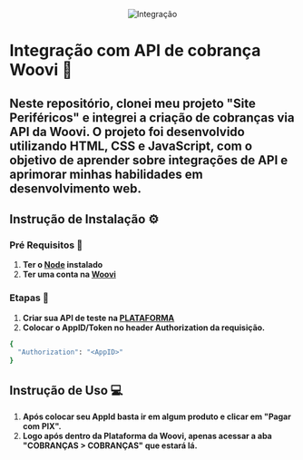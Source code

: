 <p align="center">
  <img src="https://pbs.twimg.com/profile_images/1773494136676474880/cYUaHtQ1_400x400.jpg" alt="Integração">
</p>

# Integração com API de cobrança Woovi ​🚀​

## Neste repositório, clonei meu projeto "Site Periféricos" e integrei a criação de cobranças via API da Woovi. O projeto foi desenvolvido utilizando HTML, CSS e JavaScript, com o objetivo de aprender sobre integrações de API e aprimorar minhas habilidades em desenvolvimento web.

## Instrução de Instalação ⚙️​
### Pré Requisitos 📍
1. **Ter o [Node](https://nodejs.org/pt) instalado**
2. **Ter uma conta na [Woovi](https://app.woovi.com/register)**

### Etapas ​📝​
1. **Criar sua API de teste na [PLATAFORMA](https://developers.openpix.com.br/docs/apis/getting-started-api#tag/webhook/paths/~1api~1v1~1webhook~1ips/get)**
2. **Colocar o AppID/Token no header Authorization da requisição.**
```bash
{
  "Authorization": "<AppID>"
}
```
## Instrução de Uso 💻​
1. **Após colocar seu AppId basta ir em algum produto e clicar em "Pagar com PIX".**
2. **Logo após dentro da Plataforma da Woovi, apenas acessar a aba "COBRANÇAS > COBRANÇAS" que estará lá.**
